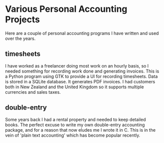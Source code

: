 # Various Personal Accounting Projects

Here are a couple of personal accounting programs I have written and used over the years.

## timesheets

I have worked as a freelancer doing most work on an hourly basis, so I needed something for recording work done and generating invoices. This is a Python program using GTK to provide a UI for recording timesheets. Data is stored in a SQLite database. It generates PDF invoices. I had customers both in New Zealand and the United Kingdom so it supports multiple currencies and sales taxes.

## double-entry

Some years back I had a rental property and needed to keep detailed books. The perfect excuse to write my own double-entry accounting package, and for a reason that now eludes me I wrote it in C. This is in the vein of 'plain text accounting' which has become popular recently. 
